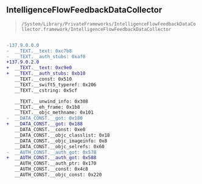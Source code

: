 ## IntelligenceFlowFeedbackDataCollector

> `/System/Library/PrivateFrameworks/IntelligenceFlowFeedbackDataCollector.framework/IntelligenceFlowFeedbackDataCollector`

```diff

-137.9.0.0.0
-  __TEXT.__text: 0xc7b8
-  __TEXT.__auth_stubs: 0xaf0
+137.9.0.2.0
+  __TEXT.__text: 0xc9e0
+  __TEXT.__auth_stubs: 0xb10
   __TEXT.__const: 0x510
   __TEXT.__swift5_typeref: 0x206
   __TEXT.__cstring: 0x5cf

   __TEXT.__unwind_info: 0x308
   __TEXT.__eh_frame: 0x1b8
   __TEXT.__objc_methname: 0x101
-  __DATA_CONST.__got: 0x180
+  __DATA_CONST.__got: 0x188
   __DATA_CONST.__const: 0xe0
   __DATA_CONST.__objc_classlist: 0x18
   __DATA_CONST.__objc_imageinfo: 0x8
   __DATA_CONST.__objc_selrefs: 0x60
-  __AUTH_CONST.__auth_got: 0x578
+  __AUTH_CONST.__auth_got: 0x588
   __AUTH_CONST.__auth_ptr: 0x170
   __AUTH_CONST.__const: 0x4c8
   __AUTH_CONST.__objc_const: 0x220

```
